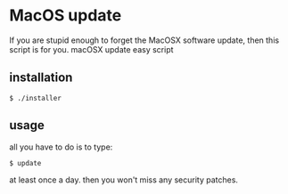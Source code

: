 # MacOS update

If you are stupid enough to forget the MacOSX software update, then this script is for you.
macOSX update easy script


## installation

```
$ ./installer
```

## usage

all you have to do is to type:

```
$ update
```

at least once a day. then you won't miss any security patches.

